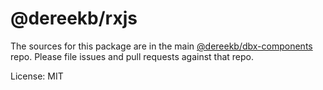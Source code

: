 @dereekb/rxjs
=======

The sources for this package are in the main [@dereekb/dbx-components](https://github.com/dereekb/dbx-components) repo. Please file issues and pull requests against that repo.

License: MIT
